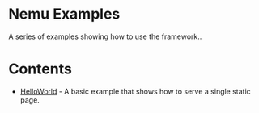 # Nemu Examples

A series of examples showing how to use the framework..

# Contents

- [HelloWorld](https://github.com/NemuFramework/Nemu/tree/master/Examples/HelloWorld) - A basic example that shows how to serve a single static page.
